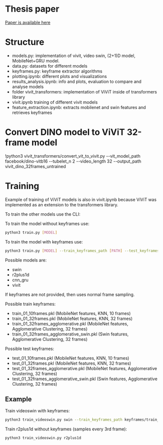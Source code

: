# Thesis paper

[Paper is available here](paper.pdf)

# Structure

- models.py: implementation of vivit, video swin, (2+1)D model, MobileNet+GRU model.
- data.py: datasets for different models
- keyframes.py: keyframe extractor algorithms
- plotting.ipynb: different plots and visualizations
- results_analysis.ipynb: info and plots, evaluation to compare and analyse models
- folder vivit_transformers: implementation of ViViT inside of transformers library
- vivit.ipynb training of different vivit models
- feature_extraction.ipynb: extracts mobilenet and swin features and retrieves keyframes

# Convert DINO model to ViViT 32-frame model

!python3 vivit_transformers/convert_vit_to_vivit.py --vit_model_path facebook/dino-vitb16 --tubelet_n 2 --video_length 32 --output_path vivit_dino_32frames_untrained

# Training

Example of training of ViViT models is also in vivit.ipynb because ViViT was implemented as an extension to the transformers library.

To train the other models use the CLI:

To train the model without keyframes use:
```sh
python3 train.py [MODEL]
```

To train the model with keyframes use:
```sh
python3 train.py [MODEL] --train_keyframes_path [PATH] --test_keyframes_path [PATH]
```

Possible models are:
- swin
- r2plus1d
- cnn_gru
- vivit

If keyframes are not provided, then uses normal frame sampling.

Possible train keyframes:
- train_01_10frames.pkl (MobileNet features, KNN, 10 frames)
- train_01_32frames.pkl (MobileNet features, KNN, 32 frames)
- train_01_32frames_agglomerative.pkl (MobileNet features, Agglomerative Clustering, 32 frames)
- train_01_32frames_agglomerative_swin.pkl (Swin features, Agglomerative Clustering, 32 frames)


Possible test keyframes:
- test_01_10frames.pkl (MobileNet features, KNN, 10 frames)
- test_01_32frames.pkl (MobileNet features, KNN, 32 frames)
- test_01_32frames_agglomerative.pkl (MobileNet features, Agglomerative Clustering, 32 frames)
- test_01_32frames_agglomerative_swin.pkl (Swin features, Agglomerative Clustering, 32 frames)


## Example

Train videoswin with keyframes:

```sh
python3 train_videoswin.py swin --train_keyframes_path keyframes/train_01_32frames_agglomerative_swin.pkl --test_keyframes_path keyframes/test_01_32frames_agglomerative_swin.pkl
```

Train r2plus1d without keyframes (samples every 3rd frame):

```sh
python3 train_videoswin.py r2plus1d
```

